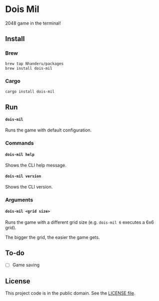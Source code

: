 # Dois Mil

2048 game in the terminal!

## Install

### Brew

```sh
brew tap Nhanderu/packages
brew install dois-mil
```

### Cargo

```sh
cargo install dois-mil
```

## Run

#### `dois-mil`

Runs the game with default configuration.

### Commands

#### `dois-mil help`

Shows the CLI help message.

#### `dois-mil version`

Shows the CLI version.

### Arguments

#### `dois-mil <grid size>`

Runs the game with a different grid size (e.g. `dois-mil 6` executes a 6x6 grid).

The bigger the grid, the easier the game gets.

## To-do

- [ ] Game saving

## License

This project code is in the public domain. See the [LICENSE file][1].

[1]: https://github.com/Nhanderu/dois-mil/blob/master/LICENSE

